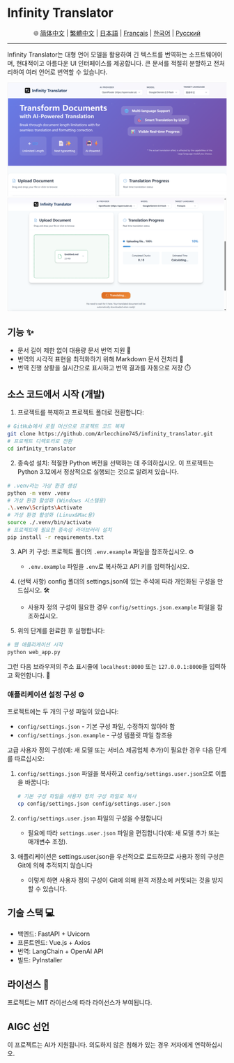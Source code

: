 # Infinity Translator

<div align="center">🌐 <a href="/docs/README_zh-Hans.md">简体中文</a> | <a href="/docs/README_zh-Hant.md">繁體中文</a> | <a href="/docs/README_ja.md">日本語</a> | <a href="/docs/README_fr.md">Français</a> | <a href="/docs/README_kr.md">한국어</a> | <a href="/docs/README_ru.md">Русский</a></div>

---
Infinity Translator는 대형 언어 모델을 활용하여 긴 텍스트를 번역하는 소프트웨어이며, 현대적이고 아름다운 UI 인터페이스를 제공합니다. 큰 문서를 적절히 분할하고 전처리하여 여러 언어로 번역할 수 있습니다.

![image](https://github.com/Arlecchino745/infinity_translator/blob/main/docs/img/screenshot2.png)
![image](https://github.com/Arlecchino745/infinity_translator/blob/main/docs/img/screenshot.png)

## 기능 ✨

- 문서 길이 제한 없이 대용량 문서 번역 지원 📄
- 번역의 시각적 표현을 최적화하기 위해 Markdown 문서 전처리 🎨
- 번역 진행 상황을 실시간으로 표시하고 번역 결과를 자동으로 저장 ⏱️

## 소스 코드에서 시작 (개발)

1. 프로젝트를 복제하고 프로젝트 폴더로 전환합니다:
```bash
# GitHub에서 로컬 머신으로 프로젝트 코드 복제
git clone https://github.com/Arlecchino745/infinity_translator.git
# 프로젝트 디렉토리로 전환
cd infinity_translator
```

2. 종속성 설치: 적절한 Python 버전을 선택하는 데 주의하십시오. 이 프로젝트는 Python 3.12에서 정상적으로 실행되는 것으로 알려져 있습니다.
```bash
# .venv라는 가상 환경 생성
python -m venv .venv
# 가상 환경 활성화 (Windows 시스템용)
.\.venv\Scripts\Activate
# 가상 환경 활성화 (Linux&Mac용)
source ./.venv/bin/activate
# 프로젝트에 필요한 종속성 라이브러리 설치
pip install -r requirements.txt
```

3. API 키 구성: 프로젝트 폴더의 `.env.example` 파일을 참조하십시오. ⚙️
   - `.env.example` 파일을 `.env`로 복사하고 API 키를 입력하십시오.

4. (선택 사항) config 폴더의 settings.json에 있는 주석에 따라 개인화된 구성을 만드십시오. 🛠️
   - 사용자 정의 구성이 필요한 경우 `config/settings.json.example` 파일을 참조하십시오.

5. 위의 단계를 완료한 후 실행합니다:
```bash
# 웹 애플리케이션 시작
python web_app.py
```
그런 다음 브라우저의 주소 표시줄에 `localhost:8000` 또는 `127.0.0.1:8000`을 입력하고 확인합니다. 🎉

### 애플리케이션 설정 구성 ⚙️

프로젝트에는 두 개의 구성 파일이 있습니다:
- `config/settings.json` - 기본 구성 파일, 수정하지 않아야 함
- `config/settings.json.example` - 구성 템플릿 파일 참조용

고급 사용자 정의 구성(예: 새 모델 또는 서비스 제공업체 추가)이 필요한 경우 다음 단계를 따르십시오:

1. `config/settings.json` 파일을 복사하고 `config/settings.user.json`으로 이름을 바꿉니다:
   ```bash
   # 기본 구성 파일을 사용자 정의 구성 파일로 복사
   cp config/settings.json config/settings.user.json
   ```

2. `config/settings.user.json` 파일의 구성을 수정합니다
   - 필요에 따라 `settings.user.json` 파일을 편집합니다(예: 새 모델 추가 또는 매개변수 조정).

3. 애플리케이션은 settings.user.json을 우선적으로 로드하므로 사용자 정의 구성은 Git에 의해 추적되지 않습니다
   - 이렇게 하면 사용자 정의 구성이 Git에 의해 원격 저장소에 커밋되는 것을 방지할 수 있습니다.

## 기술 스택 💻

- 백엔드: FastAPI + Uvicorn
- 프론트엔드: Vue.js + Axios
- 번역: LangChain + OpenAI API
- 빌드: PyInstaller

## 라이선스 📄

프로젝트는 MIT 라이선스에 따라 라이선스가 부여됩니다.

## AIGC 선언

이 프로젝트는 AI가 지원됩니다. 의도하지 않은 침해가 있는 경우 저자에게 연락하십시오.